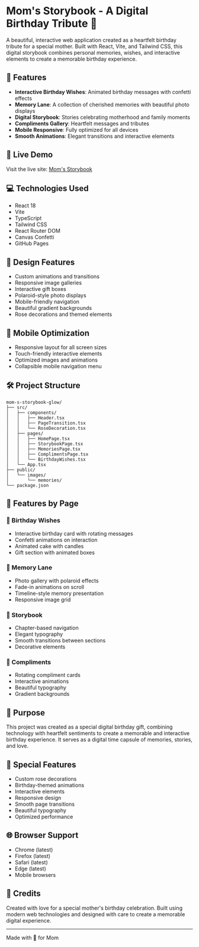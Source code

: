 # Mom's Storybook - A Digital Birthday Tribute 🌹

A beautiful, interactive web application created as a heartfelt birthday tribute for a special mother. Built with React, Vite, and Tailwind CSS, this digital storybook combines personal memories, wishes, and interactive elements to create a memorable birthday experience.

## 🌟 Features

- **Interactive Birthday Wishes**: Animated birthday messages with confetti effects
- **Memory Lane**: A collection of cherished memories with beautiful photo displays
- **Digital Storybook**: Stories celebrating motherhood and family moments
- **Compliments Gallery**: Heartfelt messages and tributes
- **Mobile Responsive**: Fully optimized for all devices
- **Smooth Animations**: Elegant transitions and interactive elements

## 🚀 Live Demo

Visit the live site: [Mom's Storybook](https://virgi-niawamaitha.github.io/mom-s-storybook-glow/)

## 💻 Technologies Used

- React 18
- Vite
- TypeScript
- Tailwind CSS
- React Router DOM
- Canvas Confetti
- GitHub Pages

## 🎨 Design Features

- Custom animations and transitions
- Responsive image galleries
- Interactive gift boxes
- Polaroid-style photo displays
- Mobile-friendly navigation
- Beautiful gradient backgrounds
- Rose decorations and themed elements

## 📱 Mobile Optimization

- Responsive layout for all screen sizes
- Touch-friendly interactive elements
- Optimized images and animations
- Collapsible mobile navigation menu

## 🛠️ Project Structure

```
mom-s-storybook-glow/
├── src/
│   ├── components/
│   │   ├── Header.tsx
│   │   ├── PageTransition.tsx
│   │   └── RoseDecoration.tsx
│   ├── pages/
│   │   ├── HomePage.tsx
│   │   ├── StorybookPage.tsx
│   │   ├── MemoriesPage.tsx
│   │   ├── ComplimentsPage.tsx
│   │   └── BirthdayWishes.tsx
│   └── App.tsx
├── public/
│   └── images/
│       └── memories/
└── package.json
```

## 🌈 Features by Page

### 🎂 Birthday Wishes
- Interactive birthday card with rotating messages
- Confetti animations on interaction
- Animated cake with candles
- Gift section with animated boxes

### 📸 Memory Lane
- Photo gallery with polaroid effects
- Fade-in animations on scroll
- Timeline-style memory presentation
- Responsive image grid

### 📖 Storybook
- Chapter-based navigation
- Elegant typography
- Smooth transitions between sections
- Decorative elements

### 💝 Compliments
- Rotating compliment cards
- Interactive animations
- Beautiful typography
- Gradient backgrounds

## 🎯 Purpose

This project was created as a special digital birthday gift, combining technology with heartfelt sentiments to create a memorable and interactive birthday experience. It serves as a digital time capsule of memories, stories, and love.

## 💖 Special Features

- Custom rose decorations
- Birthday-themed animations
- Interactive elements
- Responsive design
- Smooth page transitions
- Beautiful typography
- Optimized performance

## 🌐 Browser Support

- Chrome (latest)
- Firefox (latest)
- Safari (latest)
- Edge (latest)
- Mobile browsers

## 📝 Credits

Created with love for a special mother's birthday celebration. Built using modern web technologies and designed with care to create a memorable digital experience.

---

Made with 💖 for Mom
